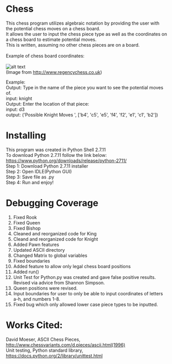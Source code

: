 # Chess
This chess program utilizes algebraic notation by providing the user with the potential chess moves on a chess board. <br />
It allows the user to input the chess piece type as well as the coordinates on a chess board to estimate potential moves. <br />
This is written, assuming no other chess pieces are on a board. <br />
<br />
Example of chess board coordinates: 
<br />
<br />
![alt text](http://www.regencychess.co.uk/blog/wp-content/uploads/2012/05/empty-numbered-chess-set.gif)
<br />
(Image from http://www.regencychess.co.uk) <br />

Example: <br />
Output: Type in the name of the piece you want to see the potential moves of. <br />
input: knight <br />
Output: Enter the location of that piece:  <br />
input: d3 <br />
output: ('Possible Knight Moves ', ['b4', 'c5', 'e5', 'f4', 'f2', 'e1', 'c1', 'b2']) <br />

# Installing
This program was created in Python Shell 2.7.11 <br />
To download Python 2.7.11 follow the link below:  <br />
https://www.python.org/downloads/release/python-2711/ <br />
Step 1: Download Python 2.7.11 installer<br />
Step 2: Open IDLE(Python GUI)<br />
Step 3: Save file as .py<br />
Step 4: Run and enjoy!<br />

# Debugging Coverage
1. Fixed Rook
2. Fixed Queen
3. Fixed Bishop
4. Cleaned and reorganized code for King
5. Cleand and reorganized code for Knight
6. Added Pawn features
7. Updated ASCII directory
8. Changed Matrix to global variables
9. Fixed boundaries
10. Added feature to allow only legal chess board positions
11. Added run()
12. Unit Test for Python.py was created and gave false positive results. Revised via advice from Shannon Simpson.
13. Queen positions were revised.
14. Input boundaries for user to only be able to input coordinates of letters a-h, and numbers 1-8.
15. Fixed bug which only allowed lower case piece types to be inputted.

# Works Cited: <br />
David Moeser, ASCII Chess Pieces, http://www.chessvariants.com/d.pieces/ascii.html(1996) <br />
Unit testing, Python standard library, https://docs.python.org/2/library/unittest.html <br />
